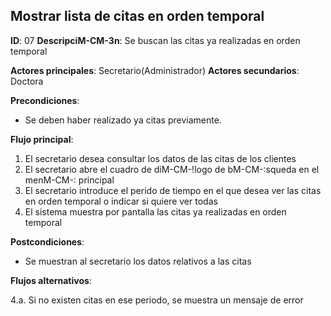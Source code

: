 ## Mostrar lista de citas en orden temporal

**ID**: 07
**DescripciM-CM-3n**: Se buscan las citas ya realizadas en orden
temporal

**Actores principales**: Secretario(Administrador)
**Actores secundarios**: Doctora

**Precondiciones**:
* Se deben haber realizado ya citas previamente.

**Flujo principal**:
1. El secretario desea consultar los datos de las citas de los clientes
1. El secretario abre el cuadro de diM-CM-!logo de bM-CM-:squeda en el
menM-CM-:  principal
1. El secretario introduce el perido de tiempo en el que desea ver las
citas en orden temporal o indicar si quiere ver todas
1. El sistema muestra por pantalla las citas ya realizadas en orden
temporal

**Postcondiciones**:

* Se muestran al secretario los datos relativos a las citas

**Flujos alternativos**:

4.a. Si no existen citas en ese periodo, se muestra un mensaje de error

